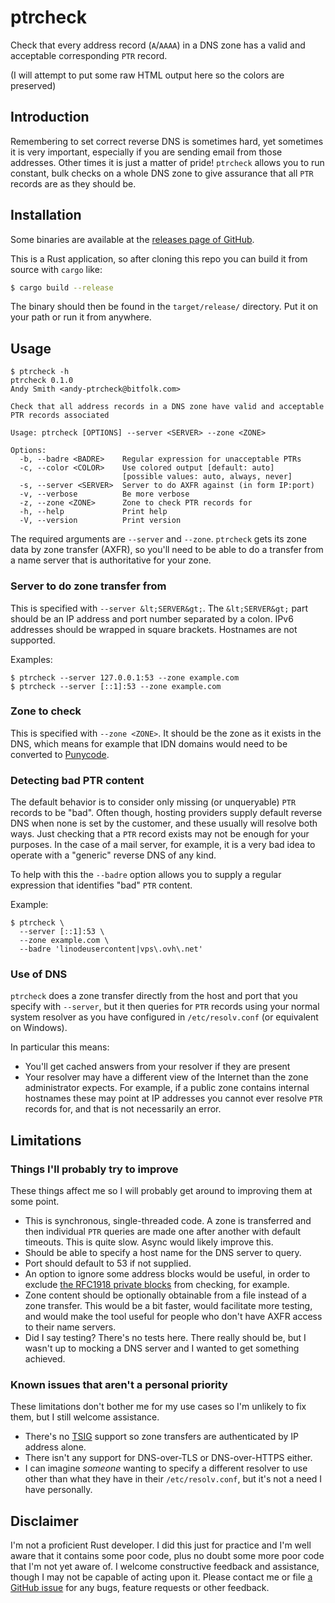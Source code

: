 # ptrcheck

Check that every address record (`A`/`AAAA`) in a DNS zone has a valid and
acceptable corresponding `PTR` record.

(I will attempt to put some raw HTML output here so the colors are preserved)

## Introduction

Remembering to set correct reverse DNS is sometimes hard, yet sometimes it is
very important, especially if you are sending email from those addresses.
Other times it is just a matter of pride! `ptrcheck` allows you to run
constant, bulk checks on a whole DNS zone to give assurance that all `PTR`
records are as they should be.

## Installation

Some binaries are available at the
[releases page of GitHub](https://github.com/grifferz/ptrcheck-rs/releases).

This is a Rust application, so after cloning this repo you can build it from
source with `cargo` like:

```bash
$ cargo build --release
```

The binary should then be found in the `target/release/` directory. Put it on
your path or run it from anywhere.

## Usage

```
$ ptrcheck -h
ptrcheck 0.1.0
Andy Smith <andy-ptrcheck@bitfolk.com>

Check that all address records in a DNS zone have valid and acceptable
PTR records associated

Usage: ptrcheck [OPTIONS] --server <SERVER> --zone <ZONE>

Options:
  -b, --badre <BADRE>    Regular expression for unacceptable PTRs
  -c, --color <COLOR>    Use colored output [default: auto]
                         [possible values: auto, always, never]
  -s, --server <SERVER>  Server to do AXFR against (in form IP:port)
  -v, --verbose          Be more verbose
  -z, --zone <ZONE>      Zone to check PTR records for
  -h, --help             Print help
  -V, --version          Print version
```

The required arguments are `--server` and `--zone`. `ptrcheck` gets its zone
data by zone transfer (AXFR), so you'll need to be able to do a transfer from
a name server that is authoritative for your zone.

### Server to do zone transfer from

This is specified with `--server &lt;SERVER&gt;`. The `&lt;SERVER&gt;` part
should be an IP address and port number separated by a colon. IPv6 addresses
should be wrapped in square brackets. Hostnames are not supported.

Examples:

```
$ ptrcheck --server 127.0.0.1:53 --zone example.com
$ ptrcheck --server [::1]:53 --zone example.com
```

### Zone to check

This is specified with `--zone <ZONE>`. It should be the zone as it exists in
the DNS, which means for example that IDN domains would need to be converted
to [Punycode](https://en.wikipedia.org/wiki/Punycode).

### Detecting bad PTR content

The default behavior is to consider only missing (or unqueryable) `PTR`
records to be "bad". Often though, hosting providers supply default reverse
DNS when none is set by the customer, and these usually will resolve both
ways. Just checking that a `PTR` record exists may not be enough for your
purposes. In the case of a mail server, for example, it is a very bad idea to
operate with a "generic" reverse DNS of any kind.

To help with this the `--badre` option allows you to supply a regular
expression that identifies "bad" `PTR` content.

Example:

```
$ ptrcheck \
  --server [::1]:53 \
  --zone example.com \
  --badre 'linodeusercontent|vps\.ovh\.net'
```

### Use of DNS

`ptrcheck` does a zone transfer directly from the host and port that you
specify with `--server`, but it then queries for `PTR` records using your
normal system resolver as you have configured in `/etc/resolv.conf` (or
equivalent on Windows).

In particular this means:

- You'll get cached answers from your resolver if they are present
- Your resolver may have a different view of the Internet than the zone
  administrator expects. For example, if a public zone contains internal
  hostnames these may point at IP addresses you cannot ever resolve `PTR`
  records for, and that is not necessarily an error.

## Limitations

### Things I'll probably try to improve

These things affect me so I will probably get around to improving them at some
point.

- This is synchronous, single-threaded code. A zone is transferred and then
  individual `PTR` queries are made one after another with default timeouts.
  This is quite slow. Async would likely improve this.
- Should be able to specify a host name for the DNS server to query.
- Port should default to 53 if not supplied.
- An option to ignore some address blocks would be useful, in order to exclude
  [the RFC1918 private blocks](https://en.wikipedia.org/wiki/Private_network#Private_IPv4_addresses)
  from checking, for example.
- Zone content should be optionally obtainable from a file instead of a zone
  transfer. This would be a bit faster, would facilitate more testing, and
  would make the tool useful for people who don't have AXFR access to their
  name servers.
- Did I say testing? There's no tests here. There really should be, but I
  wasn't up to mocking a DNS server and I wanted to get something achieved.

### Known issues that aren't a personal priority

These limitations don't bother me for my use cases so I'm unlikely to fix
them, but I still welcome assistance.

- There's no [TSIG](https://en.wikipedia.org/wiki/TSIG) support so zone
  transfers are authenticated by IP address alone.
- There isn't any support for DNS-over-TLS or DNS-over-HTTPS either.
- I can imagine _someone_ wanting to specify a different resolver to use other
  than what they have in their `/etc/resolv.conf`, but it's not a need I have
  personally.

## Disclaimer

I'm not a proficient Rust developer. I did this just for practice and I'm well
aware that it contains some poor code, plus no doubt some more poor code that
I'm not yet aware of. I welcome constructive feedback and assistance, though I
may not be capable of acting upon it. Please contact me or file
[a GitHub issue](https://github.come/grifferz/ptrcheck-rs/issues) for any
bugs, feature requests or other feedback.

